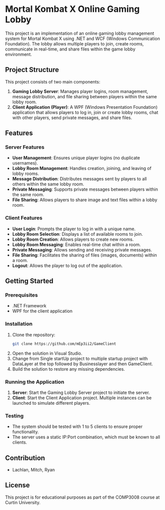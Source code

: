 # Mortal Kombat X Online Gaming Lobby

This project is an implementation of an online gaming lobby management system for Mortal Kombat X using .NET and WCF (Windows Communication Foundation). The lobby allows multiple players to join, create rooms, communicate in real-time, and share files within the game lobby environment.

## Project Structure

This project consists of two main components:

1. **Gaming Lobby Server**: Manages player logins, room management, message distribution, and file sharing between players within the same lobby room.
2. **Client Application (Player)**: A WPF (Windows Presentation Foundation) application that allows players to log in, join or create lobby rooms, chat with other players, send private messages, and share files.

## Features

### Server Features
- **User Management**: Ensures unique player logins (no duplicate usernames).
- **Lobby Room Management**: Handles creation, joining, and leaving of lobby rooms.
- **Message Distribution**: Distributes messages sent by players to all others within the same lobby room.
- **Private Messaging**: Supports private messages between players within the same room.
- **File Sharing**: Allows players to share image and text files within a lobby room.

### Client Features
- **User Login**: Prompts the player to log in with a unique name.
- **Lobby Room Selection**: Displays a list of available rooms to join.
- **Lobby Room Creation**: Allows players to create new rooms.
- **Lobby Room Messaging**: Enables real-time chat within a room.
- **Private Messaging**: Allows sending and receiving private messages.
- **File Sharing**: Facilitates the sharing of files (images, documents) within a room.
- **Logout**: Allows the player to log out of the application.

## Getting Started

### Prerequisites
- .NET Framework
- WPF for the client application

### Installation
1. Clone the repository:
   ```sh
   git clone https://github.com/mEp3ii2/GameClient
   ```
2. Open the solution in Visual Studio.
3. Change from Single startUp project to multiple startup project with DataLayer at the top followed by Businesslayer and then GameClient. 
4. Build the solution to restore any missing dependencies.

### Running the Application
1. **Server**: Start the Gaming Lobby Server project to initiate the server.
2. **Client**: Start the Client Application project. Multiple instances can be launched to simulate different players.

### Testing
- The system should be tested with 1 to 5 clients to ensure proper functionality.
- The server uses a static IP:Port combination, which must be known to all clients.

## Contribution
- Lachlan, Mitch, Ryan

## License
This project is for educational purposes as part of the COMP3008 course at Curtin University.
